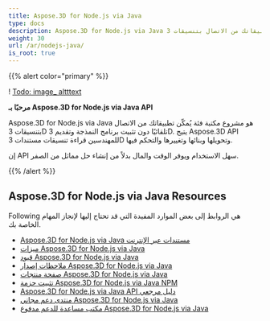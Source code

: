 ```yaml
---
title: Aspose.3D for Node.js via Java
type: docs
description: Aspose.3D for Node.js via Java هو مشروع مكتبة فئة يُمكّن تطبيقاتك من الاتصال بتنسيقات 3D تلقائيًا دون تثبيت برنامج النمذجة وتقديم 3D. يتيح Aspose.3D API للمهندسين قراءة تنسيقات مستندات 3D وتحويلها وبنائها وتغييرها والتحكم فيها.
weight: 30
url: /ar/nodejs-java/
is_root: true
---
```

{{% alert color="primary" %}} 

! [Todo: image_ altttext](home_1.png)

**مرحبًا بـ Aspose.3D for Node.js via Java API**

Aspose.3D for Node.js via Java هو مشروع مكتبة فئة يُمكّن تطبيقاتك من الاتصال بتنسيقات 3D تلقائيًا دون تثبيت برنامج النمذجة وتقديم 3D. يتيح Aspose.3D API للمهندسين قراءة تنسيقات مستندات 3D وتحويلها وبنائها وتغييرها والتحكم فيها.

إن API سهل الاستخدام ويوفر الوقت والمال بدلاً من إنشاء حل مماثل من الصفر.

{{% /alert %}} 
##  **Aspose.3D for Node.js via Java Resources**
Following هي الروابط إلى بعض الموارد المفيدة التي قد تحتاج إليها لإنجاز المهام الخاصة بك.

- [Aspose.3D for Node.js via Java مستندات عبر الإنترنت](/3d/ar/nodejs-java/)
- [ميزات Aspose.3D for Node.js via Java](/3d/ar/nodejs-java/product-overview/#productoverview-richfeatures)
- [قيود Aspose.3D for Node.js via Java](/3d/ar/nodejs-java/installation/#installation-systemrequirements)
- [ملاحظات إصدار Aspose.3D for Node.js via Java](https://releases.aspose.com/3d/nodejs-java/release-notes/)
- [صفحة منتجات Aspose.3D for Node.js via Java](https://products.aspose.com/3d/nodejs-java/)
- [تثبيت حزمة Aspose.3D for Node.js via Java NPM](https://www.npmjs.com/package/aspose.3d)
- [Aspose.3D for Node.js via Java API دليل مرجعي](https://reference.aspose.com/3d/java)
- [منتدى دعم مجاني Aspose.3D for Node.js via Java](https://forum.aspose.com/c/3d/18)
- [مكتب مساعدة للدعم مدفوع Aspose.3D for Node.js via Java](https://helpdesk.aspose.com/)

